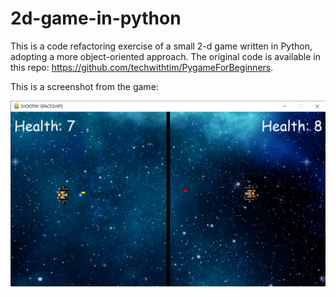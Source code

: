 # 2d-game-in-python
This is a code refactoring exercise of a small 2-d game written in Python, adopting a more object-oriented approach. The original code is available in this repo: https://github.com/techwithtim/PygameForBeginners.

This is a screenshot from the game:

![Still of the game](https://github.com/utlond/2d-game-in-python/blob/main/spaceships_game_still.png)

